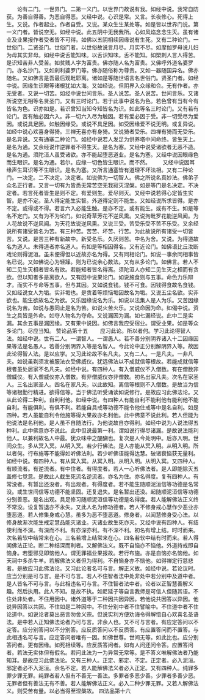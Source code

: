 <!-- { "loadSidebar": true } -->
　　论有二门。一世界门。二第一义门。以世界门故说有我。如经中说。我常自防获。为善自得善。为恶自得恶。又经中说。心识是常。又言。长夜修心。死得上生。又说。作者起业。作者自受。又说。某众生生某处等。如是皆以世界门说。第一义门者。皆说空无。如经中说。此五阴中无我我所。心如风焰念念生灭。虽有诸业及业果报作者受者皆不可得。如佛以五阴相续因缘说有生死。又有二种论门。一世俗门。二贤圣门。世俗门者。以世俗故说言月尽。月实不尽。如摩伽罗母说儿妇为母其实非母。如经中说舌能知味。以舌识知味。舌不能知。如槊刺人言人得苦。是识知苦非人受苦。如贫贱人字为富贵。佛亦随人名为富贵。又佛呼外道名婆罗门。亦名沙门。又如刹利婆罗门等。佛亦随俗称为尊贵。又如一器随国异名。佛亦随名。又如佛言是吾最后观毗耶离。诸如是等随世语言名世俗门。贤圣门者。如经中说。因缘生识眼等诸根犹如大海。又如经说。但阴界入众缘和合。无有作者。亦无受者。又说一切苦。如经中说世间言乐。圣人说苦。圣人说苦。世间言乐。又诸所说空无相等名贤圣门。又有三时论门。若于此事中说名为色。若色曾有当有今有皆名为色。识亦如是。若识曾知当知今知皆名为识。如此等名三时论门。又有若有论门。苦有触必因六入。非一切六入尽为触因。若有爱必因于受。非一切受尽为爱因。或说具足因。如触因缘受。或说不具足因。如受因缘爱不说无明。或复异说。如经中说心欢喜身得猗。三禅无喜亦有身猗。又说猗者受乐。四禅有猗而无受乐。是名异说。又有通塞二种论门。如经中说若人发足为供养塔中间命终。皆生天上。是名为通。又余经说作逆罪者不得生天。是名为塞。又经中说受诸欲者无恶不造。是名为通。须陀洹人虽受诸欲。亦不能起堕恶道业。是名为塞。又经中说因眼缘色而生眼识。是名为通。若尔。应缘一切色皆生眼识。而不然。
　　又经中说因耳缘声生耳识等不生眼识。是名为塞。又所言通塞皆有道理不坏法相。又有二种论门。一决定。二不决定。决定者。如说佛为一切智人。佛之所说名真妙法。佛弟子众名正行者。又言一切有为皆悉无常苦空无我寂灭涅槃。如是等门是名决定。不决定者。若言死者皆生是则不定。有爱则生。爱尽则灭。又经中说若得心定皆生实智。是亦不定。圣人得定能生实智。外道得定则不能生。又如经说所求皆得。是亦不定。或得或不得。若言六入必能生触。是亦不定。或有能生。或有不生。如是等名不定门。又有为不为论门。如说奇草芳花不逆风熏。又说拘毗罗花能逆风闻。为人花故说不逆风闻。为天花故说逆风熏。又说三受。苦受乐受不苦不乐受。又余经说所有诸受皆名为苦。有三种苦。苦苦、坏苦、行苦。为此故说所有诸受一切皆苦。又说。是苦三种有新故中。新受名乐。久厌则苦。中名为舍。又说。为得道故名为道人。未得道者亦名道人。有如是等相因得名。又有近论门。如佛语比丘汝断戏论则得泥洹。虽未便得但以近故亦名为得。又有同相论门。如说一事余同相事皆名已说。又如佛说心为轻躁。则为已说余心数法。又有从多论门。如佛言。若人不知二见生灭相者皆名有欲。若能知者皆名得离。须陀洹人亦知二见生灭之相而有贪欲。但以知者多是离欲人。又有因中说果论门。如说施食则与五事。命色力乐辩才。而实不与命等五事。但与其因。又如说食钱。钱不可食。因钱得食故名食钱。又如经说女人为垢。实非垢也。是贪着等烦恼垢因故名为垢。又说五尘名欲。实非欲也。能生欲故名之为欲。又乐因缘说名为乐。如说以法集人是人为乐。又苦因缘说名为苦。如说与愚同止是名为苦。如说火苦火乐。又说命因为命。如偈中说。资生之具皆是外命。如夺人物名为夺命。又说漏因为漏。如七漏经说。此中二是实漏。其余五事是漏因缘。又有果中说因。如佛言我应受宿业。谓受业果。如是等众多论门。尽应当知。
赞论品第十五
　　应习此论。所以者何。学习此论得智人法。如经中说。世有二人。一谓智人。一谓愚人。若不善分别阴界诸入十二因缘因果等法是名愚人。若善分别阴界入等是名智人。今此论中正分别解阴界入等。故因此论得智人法。是以应学。又习此论故不名凡夫。又有二人。一是凡夫。一非凡夫。如说虽剃须发被服法衣受佛威仪。犹远佛法以不成就信等根故。若能成就信等根者虽处居家不名凡夫。如经中说。有四种人。有入僧威仪不入僧数。有在僧数非僧威仪。有入僧威仪亦入僧数。有非僧威仪亦非僧数。初名出家凡夫。次名在家圣人。三名出家圣人。四名在家凡夫。以此故知。离信等根则不入僧数。是故当为信等诸根勤行精进。欲得信等。当于佛法听受诵读如说修行。是故应习此佛法论。又从此论得二种利。自利利他。如经中说。有四种人有能自利不能利他有能利他不能自利。有能俱利。有俱不利。若能自具戒等功德不能令他住戒等中是名自利。如是四种。若人虽能自利令他施等得大果故亦名利他。此中佛意不说此利。若人但能为他说法是名利他。是人虽不自随法行。为他说故自亦得利。如经中说为人说法得五种利。此中佛意亦不说此。此中但说最第一利。谓如说行得尽诸漏。是故说法能利他人。以兼利故名人中最。犹众味中之醍醐也。复次是人今处明中。后亦入明。世间众生。多从冥入冥。从明入冥。若少行佛法。是人亦能从冥入明。从明入明。所以者何。行布施等不能得如听佛法利。若少听佛语能得达慧。破诸衰恼获无量利。如经中说。有四种人。有从冥入冥。从冥入明。从明入明。从明入冥。又四种人。有顺流者。有逆流者。有中住者。有得度者。若人一心听佛法者。是人即能除灭五盖修七觉意。是故此人截生死流名逆流者。亦名为住。亦名得度。复有四种人。有常没者。有暂出还没者。有出观者。有得度者。若不能生随顺泥洹信等功德是名常没。或生世间信等功德不能坚固。还复退失。是名暂出还没。起随顺泥洹信等功德分别善恶。是名出观。具足修习随顺泥洹信等功德是名得度。若人能解佛法正义终不常没。设复暂退亦不永失。又此人名为修功德者。若人不修身戒心慧作少恶业亦堕恶道。若人修集身戒心慧。虽多为恶不堕恶道。修身者。以闻慧修身受心法。以修身故渐次能生戒定慧品能灭诸业。灭诸业故生死亦灭。又经中说有四种人。有结使利而不深。有深而不利。有亦深亦利。有不深不利。初名有增上结。时时而来。次名若软中结常来在心。三名若增上结常来在心。四名若软中结有时而来。若人得闻佛法正论。断二种结深而利者。又解佛法义。既不自恼亦不恼他。外道持戒即自恼身。若堕邪见即恼他人。谓无罪福业果报故。若行布施。亦是自恼亦名恼他。如天祠中多杀牛羊。若解佛法义者但为得利。不自恼身亦不恼他。如得禅定行慈悲者。是故应习此佛法论。又习此论者名可与言。解正义故。如经中说。若论议时。应当分别是可与言。是不可与言。若人不住智者法中处非处中若分别中及道中者。是人皆名不可与言。与此相违名可与言。不住智者法中者。论者以正智慧善解义趣。然后执用。此人不知。是故不执。如尼延子等自言我师是可信人但随其语。不住处非处者。不住用因中。诸外道等于二种因共因异因。若他说共因答以异因。他说异因答以共因。不住如是二种因中。不住分别中者不住譬喻中。不住道中者不住论道中。如说论者莫出恶言勿舍义宗。但说实利方便劝诲令得解悟自心欢喜名圣语法。是中若人正知佛法论者乃可与言。非余人也。又不可与言者。有应定答问以不定答。应分别答问以不分别答。应反质答问以不反质答。有应置答问而不置答。与此相违名可与言。应定答问者唯有一因。如佛世尊。世间无等。如此比也。应分别答问者。更有因缘。如死相续等。应反质答问者。如有人问还问令答。应置答问者。若法无实体但有假名。若问此法为一为异常无常等。是不答义唯解佛法者乃能知耳。是故应习此佛法论。又有三种人。正定、邪定、不定。正定者。必入泥洹。邪定者必不入泥洹。余名不定。若人能解佛法义者必入正定。又有四种人。纯罪多罪少罪无罪。纯罪者若人但有不善无一善法。多罪者多恶少善。少罪者多善少恶。无罪者但有善法无有不善。若人能解佛法正义。必入二种少罪无罪。又若人解佛法义。则受苦有量。以必当得至涅槃故。
四法品第十六
